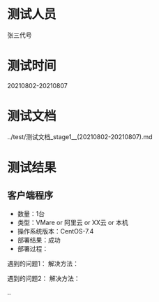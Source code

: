 # 测试人员
张三代号

# 测试时间
20210802-20210807

# 测试文档
../test/测试文档_stage1__(20210802-20210807).md

# 测试结果

## 客户端程序
- 数量：1台
- 类型：VMare or 阿里云 or XX云 or 本机
- 操作系统版本：CentOS-7.4
- 部署结果：成功
- 部署过程：

遇到的问题1：
解决方法：

遇到的问题2：
解决方法：

..

